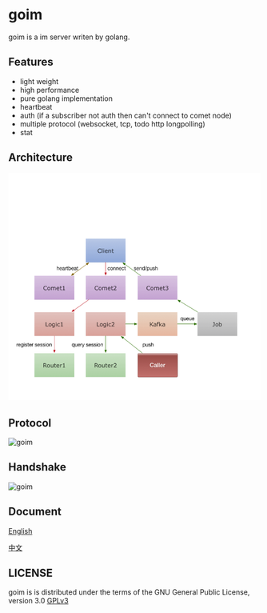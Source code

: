 goim
==============
goim is a im server writen by golang.

## Features
 * light weight
 * high performance
 * pure golang implementation
 * heartbeat
 * auth (if a subscriber not auth then can't connect to comet node)
 * multiple protocol (websocket, tcp, todo http longpolling)
 * stat

## Architecture
 ![goim](https://raw.githubusercontent.com/Terry-Mao/goim/master/doc/arch.png "goim architecture")

## Protocol
 ![goim](https://raw.githubusercontent.com/Terry-Mao/goim/master/doc/protocol.png "goim protocol")

## Handshake
 ![goim](https://raw.githubusercontent.com/Terry-Mao/goim/master/doc/handshake.png "goim handshake")

## Document
[English](https://github.com/Terry-Mao/goim/blob/master/README_en.md)

[中文](https://github.com/Terry-Mao/goim/blob/master/README_zh.md)

## LICENSE
goim is is distributed under the terms of the GNU General Public License, version 3.0 [GPLv3](http://www.gnu.org/licenses/gpl.txt)
